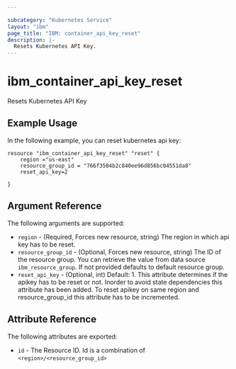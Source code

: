 ```yaml
---

subcategory: "Kubernetes Service"
layout: "ibm"
page_title: "IBM: container_api_key_reset"
description: |-
  Resets Kubernetes API Key.
---
```


# ibm\_container_api_key_reset

Resets Kubernetes API Key

## Example Usage

In the following example, you can reset kubernetes api key:

```hcl
resource "ibm_container_api_key_reset" "reset" {
    region ="us-east"
    resource_group_id = "766f3584b2c840ee96d856bc04551da8"
    reset_api_key=2

}

```

## Argument Reference

The following arguments are supported:

* `region` - (Required, Forces new resource, string) The region in which api key has to be reset.
* `resource_group_id` - (Optional, Forces new resource, string) The ID of the resource group.  You can retrieve the value from data source `ibm_resource_group`. If not provided defaults to default resource group.
* `reset_api_key` - (Optional, int) Default: 1. This attribute determines if the apikey has to be reset or not. Inorder to avoid state dependencies this attribute has been added. To reset apikey on same region and resource_group_id this attribute has to be incremented.

## Attribute Reference

The following attributes are exported:

* `id` - The Resource ID. Id is a combination of `<region>/<resource_group_id>`